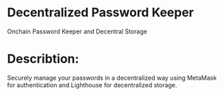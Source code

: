 # Decentralized Password Keeper
Onchain Password Keeper and Decentral Storage

# Describtion:
Securely manage your passwords in a decentralized way using MetaMask for authentication and Lighthouse for decentralized storage.

